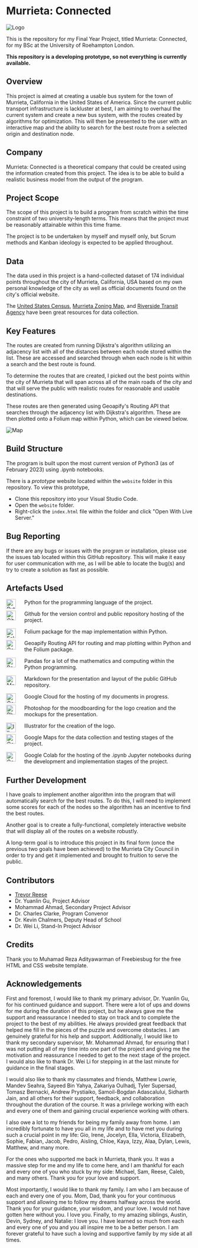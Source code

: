 # Murrieta: Connected

![Logo](https://github.com/ttrevorreese/finalyearproject/blob/e60168e9d00ebd8f99534fd9c09fce76eb9ae668/Assets/Murrieta%20Connected%20BW.png)

This is the repository for my Final Year Project, titled Murrieta: Connected, for my BSc at the University of Roehampton London. 

**This repository is a developing prototype, so not everything is currently available.**

## Overview

This project is aimed at creating a usable bus system for the town of Murrieta, California in the United States of America. Since the current public transport infrastructure is lackluster at best, I am aiming to overhaul the current system and create a new bus system, with the routes created by algorithms for optimization. This will then be presented to the user with an interactive map and the ability to search for the best route from a selected origin and destination node.

## Company

Murrieta: Connected is a theoretical company that could be created using the information created from this project. The idea is to be able to build a realistic business model from the output of the program.

## Project Scope

The scope of this project is to build a program from scratch within the time constraint of two university-length terms. This means that the project must be reasonably attainable within this time frame.

The project is to be undertaken by myself and myself only, but Scrum methods and Kanban ideology is expected to be applied throughout.

## Data

The data used in this project is a hand-collected dataset of 174 individual points throughout the city of Murrieta, California, USA based on my own personal knowledge of the city as well as official documents found on the city's official website.

The [United States Census](https://data.census.gov/profile?g=160XX00US0650076), [Murrieta Zoning Map](https://www.murrietaca.gov/DocumentCenter/View/4374/Murrieta-Zoning-Mappdf), and [Riverside Transit Agency](https://www.riversidetransit.com/index.php/riding-the-bus/maps-schedules) have been great resources for data collection.

## Key Features

The routes are created from running Dijkstra's algorithm utilizing an adjacency list with all of the distances between each node stored within the list. These are accessed and searched through when each node is hit within a search and the best route is found.

To determine the routes that are created, I picked out the best points within the city of Murrieta that will span across all of the main roads of the city and that will serve the public with realistic routes for reasonable and usable destinations.

These routes are then generated using Geoapify's Routing API that searches through the adjacency list with Dijkstra's algorithm. These are then plotted onto a Folium map within Python, which can be viewed below.

![Map](https://github.com/ttrevorreese/finalyearproject/blob/c6c3b7a84e476f15e5cd9460f9199402c3a9f453/website/images/map.jpg)

## Build Structure

The program is built upon the most current version of Python3 (as of February 2023) using .ipynb notebooks.

There is a *prototype* website located within the `website` folder in this repository. To view this prototype,

- Clone this repository into your Visual Studio Code.
- Open the `website` folder.
- Right-click the `index.html` file within the folder and click "Open With Live Server."

## Bug Reporting

If there are any bugs or issues with the program or installation, please use the issues tab located within this GitHub repository. This will make it easy for user communication with me, as I will be able to locate the bug(s) and try to create a solution as fast as possible.

## Artefacts Used

<img align="left" alt="Python" width="26px" src=https://github.com/devicons/devicon/blob/2ae2a900d2f041da66e950e4d48052658d850630/icons/python/python-original.svg style="padding-right:20px;"/>

Python for the programming language of the project.

<img align="left" alt="GitHub" width="26px" src=https://github.com/devicons/devicon/blob/2ae2a900d2f041da66e950e4d48052658d850630/icons/github/github-original.svg style="padding-right:20px;"/>

Github for the version control and public repository hosting of the project.

<img align="left" alt="Folium" width="26px" src=https://python-visualization.github.io/folium/_images/folium_logo.jpg style="padding-right:20px;"/>

Folium package for the map implementation within Python.

<img align="left" alt="Geoapify" width="26px" src=https://res.cloudinary.com/crunchbase-production/image/upload/c_lpad,h_170,w_170,f_auto,b_white,q_auto:eco,dpr_1/sslcmlhkroqkijraeqsh style="padding-right:20px;"/>

Geoapify Routing API for routing and map plotting within Python and the Folium package.

<img align="left" alt="Pandas" width="26px" src=https://github.com/devicons/devicon/blob/2ae2a900d2f041da66e950e4d48052658d850630/icons/pandas/pandas-original.svg style="padding-right:20px;"/>

Pandas for a lot of the mathematics and computing within the Python programming.

<img align="left" alt="Markdown" width="26px" src=https://github.com/devicons/devicon/blob/2ae2a900d2f041da66e950e4d48052658d850630/icons/markdown/markdown-original.svg style="padding-right:20px;"/>

Markdown for the presentation and layout of the public GitHub repository.

<img align="left" alt="Google Cloud" width="26px" src=https://github.com/devicons/devicon/blob/2ae2a900d2f041da66e950e4d48052658d850630/icons/googlecloud/googlecloud-original.svg style="padding-right:20px;"/>

Google Cloud for the hosting of my documents in progress.

<img align="left" alt="Photoshop" width="26px" src=https://github.com/devicons/devicon/blob/2ae2a900d2f041da66e950e4d48052658d850630/icons/photoshop/photoshop-plain.svg style="padding-right:20px;"/>

Photoshop for the moodboarding for the logo creation and the mockups for the presentation.

<img align="left" alt="Illustrator" width="26px" src=https://github.com/devicons/devicon/blob/2ae2a900d2f041da66e950e4d48052658d850630/icons/illustrator/illustrator-plain.svg style="padding-right:20px;"/>

Illustrator for the creation of the logo.

<img align="left" alt="Google Maps" width="26px" src=https://lh3.googleusercontent.com/9tLfTpdILdHDAvGrRm7GdbjWdpbWSMOa0csoQ8pUba9tLP8tq7M4Quks1xuMQAVnAxVfryiDXRzZ-KDnkPv8Sm4g_YFom1ltQHjQ6Q style="padding-right:20px;"/>

Google Maps for the data collection and testing stages of the project.

<img align="left" alt="Google Colab" width="26px" src=https://upload.wikimedia.org/wikipedia/commons/thumb/d/d0/Google_Colaboratory_SVG_Logo.svg/800px-Google_Colaboratory_SVG_Logo.svg.png?20221103151432 style="padding-right:20px;"/>

Google Colab for the hosting of the .ipynb Jupyter notebooks during the development and implementation stages of the project.

## Further Development

I have goals to implement another algorithm into the program that will automatically search for the best routes. To do this, I will need to implement some scores for each of the nodes so the algorithm has an incentive to find the best routes.

Another goal is to create a fully-functional, completely interactive website that will display all of the routes on a website robustly.

A long-term goal is to introduce this project in its final form (once the previous two goals have been achieved) to the Murrieta City Council in order to try and get it implemented and brought to fruition to serve the public.

## Contributors

- [Trevor Reese](https://github.com/ttrevorreese)
- Dr. Yuanlin Gu, Project Advisor
- Mohammad Ahmad, Secondary Project Advisor
- Dr. Charles Clarke, Program Convenor
- Dr. Kevin Chalmers, Deputy Head of School
- Dr. Wei Li, Stand-In Project Advisor

## Credits

Thank you to Muhamad Reza Adityawarman of Freebiesbug for the free HTML and CSS website template.

## Acknowledgements

First and foremost, I would like to thank my primary advisor, Dr. Yuanlin Gu, for his continued guidance and support. There were a lot of ups and downs for me during the duration of this project, but he always gave me the support and reassurance I needed to stay on track and to complete the project to the best of my abilities. He always provided great feedback that helped me fill in the pieces of the puzzle and overcome obstacles. I am genuinely grateful for his help and support. Additionally, I would like to thank my secondary supervisor, Mr. Mohammad Ahmad, for ensuring that I was not putting all of my time into one part of the project and giving me the motivation and reassurance I needed to get to the next stage of the project. I would also like to thank Dr. Wei Li for stepping in at the last minute for guidance in the final stages.

I would also like to thank my classmates and friends, Matthew Lowrie, Mandev Seahra, Sayeed Bin Yahya, Zakariya Oulhadj, Tyler Supersad, Tomasz Bernacki, Andrew Prystiaiko, Samoil-Bogdan Adascalului, Sidharth Jain, and all others for their support, feedback, and collaboration throughout the duration of the course. It was a privilege working with each and every one of them and gaining crucial experience working with others.

I also owe a lot to my friends for being my family away from home. I am incredibly fortunate to have you all in my life and to have met you during such a crucial point in my life: Gio, Irene, Jocelyn, Ella, Victoria, Elizabeth, Sophie, Fabian, Jacob, Pedro, Aisling, Chloe, Kaya, Izzy, Alaa, Dylan, Lewis, Matthew, and many more.

For the ones who supported me back in Murrieta, thank you. It was a massive step for me and my life to come here, and I am thankful for each and every one of you who stuck by my side: Michael, Sam, Reese, Caleb, and many others. Thank you for your love and support.

Most importantly, I would like to thank my family. I am who I am because of each and every one of you. Mom, Dad, thank you for your continuous support and allowing me to follow my dreams halfway across the world. Thank you for your guidance, your wisdom, and your love. I would not have gotten here without you. I love you. Finally, to my amazing siblings, Austin, Devin, Sydney, and Natalie: I love you. I have learned so much from each and every one of you and you all inspire me to be a better person. I am forever grateful to have such a loving and supportive family by my side at all times.
